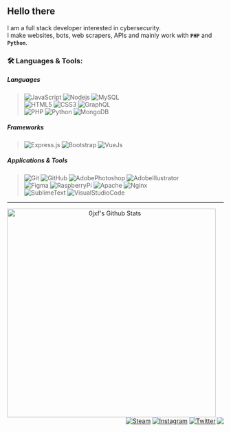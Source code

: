 <div align="left">

<h2 style="vertical-align:middle;">Hello there</h2>

I am a full stack developer interested in cybersecurity.<br>
I make websites, bots, web scrapers, APIs
and mainly work with <strong>`PHP`</strong> and <strong>`Python`</strong>.
</div>

<h3>🛠️ Languages & Tools:</h3>

<h5>Languages</h5>

> ![JavaScript](https://img.shields.io/badge/-JavaScript-black?style=flat-square&logo=javascript)
![Nodejs](https://img.shields.io/badge/-Nodejs-black?style=flat-square&logo=Node.js)
![MySQL](https://img.shields.io/badge/-MySQL-black?style=flat-square&logo=mysql)<br>
![HTML5](https://img.shields.io/badge/-HTML5-black?style=flat-square&logo=html5&logoColor=white)
![CSS3](https://img.shields.io/badge/-CSS3-black?style=flat-square&logo=css3)
![GraphQL](https://img.shields.io/badge/-GraphQL-black?style=flat-square&logo=graphql)<br>
![PHP](https://img.shields.io/badge/-PHP-black?style=flat-square&logo=php)
![Python](https://img.shields.io/badge/-Python-black?style=flat-square&logo=python)
![MongoDB](https://img.shields.io/badge/-MongoDB-black?style=flat-square&logo=mongodb)

<h5>Frameworks</h5>

> ![Express.js](https://img.shields.io/badge/-Express.js-black?style=flat-square&logo=express)
![Bootstrap](https://img.shields.io/badge/-Bootstrap-black?style=flat-square&logo=bootstrap)
![VueJs](https://img.shields.io/badge/-Vue-black?style=flat-square&logo=vue.js)


<h5>Applications & Tools</h5>

> ![Git](https://img.shields.io/badge/-Git-black?style=flat-square&logo=git)
![GitHub](https://img.shields.io/badge/-GitHub-black?style=flat-square&logo=github)
![AdobePhotoshop](https://img.shields.io/badge/-Adobe_Photoshop-black?style=flat-square&logo=adobe%20photoshop)
![AdobeIllustrator](https://img.shields.io/badge/-Adobe_Illustrator-black?style=flat-square&logo=adobe%20Illustrator)<br>
![Figma](https://img.shields.io/badge/-Figma-black?style=flat-square&logo=figma)
![RaspberryPi](https://img.shields.io/badge/-Raspberry_Pi-black?style=flat-square&logo=Raspberry-Pi)
![Apache](https://img.shields.io/badge/-Apache-black?style=flat-square&logo=apache)
![Nginx](https://img.shields.io/badge/-Nginx-black?style=flat-square&logo=Nginx)<br>
![SublimeText](https://img.shields.io/badge/-Sublime-black?style=flat-square&logo=sublime-text)
![VisualStudioCode](https://img.shields.io/badge/-Visual_Studio_Code-black?style=flat-square&logo=visual-studio-code) 

<div align="center">
<hr>

<img align="left" src="https://github-readme-stats.vercel.app/api?username=0jxf&include_all_commits=true&count_private=true&show_icons=true&line_height=20&title_color=7A7ADB&icon_color=2234AE&text_color=D3D3D3&bg_color=0,000000,130F40" alt="0jxf's Github Stats" width=485><br>
<img align="right" src="https://discord.c99.nl/widget/theme-4/273517255437058049.png">

</div>

<div align="right">

<a href="https://steamcommunity.com/id/0x00fff/" target="_blank"><img alt="Steam" src="https://img.shields.io/badge/steam%20-%23000000.svg?&style=for-the-badge&logo=steam&logoColor=white"/></a>
<a href="https://instagram.com/_pmy" target="_blank"><img alt="Instagram" src="https://img.shields.io/badge/Instagram%20-%23E4405F.svg?&style=for-the-badge&logo=Instagram&logoColor=white"/></a>
<a href="https://twitter.com/veiaany" target="_blank"><img alt="Twitter" src="https://img.shields.io/badge/Twitter%20-%231DA1F2.svg?&style=for-the-badge&logo=Twitter&logoColor=white"/></a>

</div>
